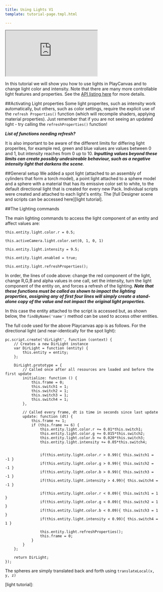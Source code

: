 ```yaml
---
title: Using Lights V1
template: tutorial-page.tmpl.html

---
```


<iframe src="http://apps.playcanvas.com/adamraz/lightingtutorial/ControllingLights3?overlay=false"></iframe>


In this tutorial we will show you how to use lights in PlayCanvas and to change light color and intensity. Note that there are many more controllable light features and properties. See the [API listing here][lights] for more details.

##Activating Light properties
Some light properites, such as intensity work automatically, but others, such as color settings, require the explicit use of the `refresh Properties()` function (which will recompile shaders, applying material properties). Just remember that if you are not seeing an updated light - try calling the `refreshProperties()` function!

***List of functions needing refresh?***

It is also important to be aware of the different limits for differing light properites, for example red, green and blue values are values between 0 and 1, but intensity reaches from 0 up to 10. ***Inputting values beyond these limits can create possibly undesireable behaviour, such as a negative intensity light that darkens the scene***.

##General setup
We added a spot light (attached to an assembly of cylinders that form a torch model), a point light attached to a sphere model and a sphere with a material that has its emissive color set to white, to the default directional light that is created for every new Pack. Individual scripts were created and attached to each light's entity. The [full Designer scene and scripts can be accessed here][light tutorial].



##The Lighting commands

The main lighting commands to access the light component of an entity and affect values are:

~~~javascript~~~
this.entity.light.color.r = 0.5;

this.activeCamera.light.color.set(0, 1, 0, 1)

this.entity.light.intensity = 9.5;

this.entity.light.enabled = true;

this.entity.light.refreshProperties();
~~~

In order, the lines of code above: change the red component of the light, change R,G,B and alpha values in one call, set the intensity, turn the light component of the entity on, and forces a refresh of the lighting. ***Note that these functions must be called as shown to impact the lighting properties, assigning any of first four lines will simply create a stand-alone copy of the value and not impact the original light properties.***

In this case the entity attached to the script is accessed but, as shown below, the `findByName('name')` method can be used to access other entities.


The full code used for the above Playcanvas app is as follows. For the directional light (and near-identically for the spot light):
~~~javascript~~~
pc.script.create('dirLight', function (context) {
    // Creates a new DirLight instance
    var DirLight = function (entity) {
        this.entity = entity;
    };

    DirLight.prototype = {
        // Called once after all resources are loaded and before the first update
        initialize: function () {
            this.frame = 0;
            this.switch1 = 1;
            this.switch2 = 1;
            this.switch3 = 1;
            this.switch4 = 1;
        },

        // Called every frame, dt is time in seconds since last update
        update: function (dt) {
            this.frame += 1;
            if (this.frame >= 6) {    
                this.entity.light.color.r += 0.01*this.switch1;
                this.entity.light.color.g += 0.015*this.switch2;
                this.entity.light.color.b += 0.020*this.switch3;
                this.entity.light.intensity += 0.05*this.switch4;
                
               
                if(this.entity.light.color.r > 0.99){ this.switch1 = -1 } 
                if(this.entity.light.color.g > 0.99){ this.switch2 = -1 }
                if(this.entity.light.color.b > 0.99){ this.switch3 = -1 }
                if(this.entity.light.intensity > 4.99){ this.switch4 = -1 }
                
                if(this.entity.light.color.r < 0.09){ this.switch1 = 1 } 
                if(this.entity.light.color.g < 0.09){ this.switch2 = 1 }
                if(this.entity.light.color.b < 0.09){ this.switch3 = 1 }
                if(this.entity.light.intensity < 0.99){ this.switch4 = 1 }
                
                this.entity.light.refreshProperties(); 
                this.frame = 0;
            }
        }
    };

    return DirLight;
});
~~~


The spheres are simply translated back and forth using `translateLocal(x, y, z)`




[lights]: /engine/api/stable/symbols/pc.fw.LightComponent.html
[light tutorial]:  